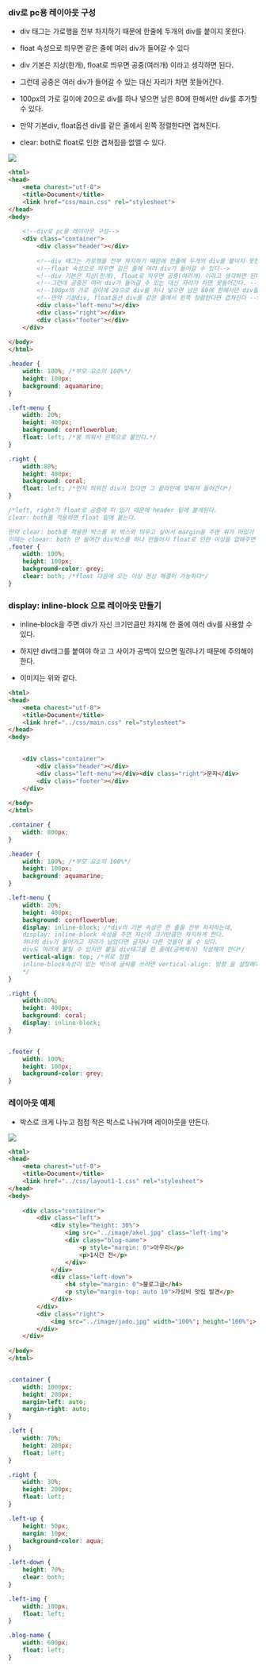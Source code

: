 ### div로 pc용 레이아웃 구성

* div 태그는 가로행을 전부 차지하기 때문에 한줄에 두개의 div를 붙이지 못한다.

* float 속성으로 띄우면 같은 줄에 여러 div가 들어갈 수 있다

* div 기본은 지상(한개), float로 띄우면 공중(여러개) 이라고 생각하면 된다.

* 그런데 공중은 여러 div가 들어갈 수 있는 대신 자리가 차면 못들어간다.

* 100px의 가로 길이에 20으로 div를 하나 넣으면 남은 80에 한해서만 div를 추가할 수 있다.

* 만약 기본div, float옵션 div를 같은 줄에서 왼쪽 정렬한다면 겹쳐진다.

* clear: both로 float로 인한 겹쳐짐을 없앨 수 있다.

<img src="pc용 레이아웃">

```html
<html>
<head>
    <meta charest="utf-8">
    <title>Document</title>
    <link href="css/main.css" rel="stylesheet">
</head>
<body>
    
    <!--div로 pc용 레이아웃 구성-->
    <div class="container">
        <div class="header"></div>
        
        <!--div 태그는 가로행을 전부 차지하기 때문에 한줄에 두개의 div를 붙이지 못한다.-->
        <!--float 속성으로 띄우면 같은 줄에 여러 div가 들어갈 수 있다-->
        <!--div 기본은 지상(한개), float로 띄우면 공중(여러개) 이라고 생각하면 된다.-->
        <!--그런데 공중은 여러 div가 들어갈 수 있는 대신 자리가 차면 못들어간다. -->
        <!--100px의 가로 길이에 20으로 div를 하나 넣으면 남은 80에 한해서만 div를 추가할 수 있다. -->
        <!--만약 기본div, float옵션 div를 같은 줄에서 왼쪽 정렬한다면 겹쳐진다 -->
        <div class="left-menu"></div>
        <div class="right"></div>
        <div class="footer"></div>
    </div>
    
</body>
</html>
```

```css
.header {
    width: 100%; /*부모 요소의 100%*/
    height: 100px;
    background: aquamarine;
}

.left-menu {
    width: 20%;
    height: 400px;
    background: cornflowerblue;
    float: left; /*붕 띄워서 왼쪽으로 붙인다.*/
}

.right {
    width:80%;
    height: 400px;
    background: coral;
    float: left; /*먼저 띄워진 div가 있다면 그 끝라인에 맞춰져 들어간다*/
}

/*left, right가 float로 공중에 떠 있기 때문에 header 밑에 붙게된다.
clear: both를 적용하면 float 밑에 붙는다.

만약 clear: both를 적용한 박스를 위 박스와 띄우고 싶어서 margin을 주면 위가 떠있기 때문에 모두 채워질 떄까지 간격이 벌려지지 않는다.
이때는 cloear: both 만 들어간 div박스를 하나 만들어서 float로 인한 이상을 없애주면 다음 박스부터는 정상적으로 margin이 적용된다*/
.footer {
    width: 100%;
    height: 100px;
    background-color: grey;
    clear: both; /*float 다음에 오는 이상 현상 해결이 가능하다*/
}
```

### display: inline-block 으로 레이아웃 만들기

* inline-block을 주면 div가 자신 크기만큼만 차지해 한 줄에 여러 div를 사용할 수 있다.

* 하지만 div태그를 붙여야 하고 그 사이가 공백이 있으면 밀려나기 때문에 주의해야 한다. 

* 이미지는 위와 같다.

```html
<html>
<head>
    <meta charest="utf-8">
    <title>Document</title>
    <link href="../css/main.css" rel="stylesheet">
</head>
<body>
    

    <div class="container">
        <div class="header"></div>
        <div class="left-menu"></div><div class="right">문자</div>
        <div class="footer"></div>
    </div>
    
</body>
</html>
```

```css
.container {
    width: 800px;
}

.header {
    width: 100%; /*부모 요소의 100%*/
    height: 100px;
    background: aquamarine;
}

.left-menu {
    width: 20%;
    height: 400px;
    background: cornflowerblue;
    display: inline-block; /*div의 기본 속성은 한 줄을 전부 차지하는데,
    display: inline-block 속성을 주면 자신의 크기만큼만 차지하게 한다.
    하나의 div가 들어가고 자리가 남았다면 글자나 다른 것들이 올 수 있다.
    div도 여러개 붙일 수 있지만 붙일 div태그를 한 줄에(공백제거) 작성해야 한다*/
    vertical-align: top; /*위로 정렬
    inline-block속성이 있는 박스에 글씨를 쓰려면 vertical-align: 방향 을 설정해야 한다. 글자는 안보이는 baseline(공책의 줄)위에 작성되는데 inline-block속성이 baseline과 만나면 이상해지기 때문에 vertical-align: 방향 으로 정렬해줘야 한다.
    */
}

.right {
    width:80%;
    height: 400px;
    background: coral;
    display: inline-block;
}


.footer {
    width: 100%;
    height: 100px;
    background-color: grey;
}
```

### 레이아웃 예제

* 박스로 크게 나누고 점점 작은 박스로 나눠가며 레이아웃을 만든다.

<img src="레이아웃예제">

```html
<html>
<head>
    <meta charest="utf-8">
    <title>Document</title>
    <link href="../css/layout1-1.css" rel="stylesheet">
</head>
<body>
    
    <div class="container">
        <div class="left">
            <div style="height: 30%">
                <img src="../image/akel.jpg" class="left-img">
                <div class="blog-name">
                    <p style="margin: 0">아우리</p>
                    <p>1시간 전</p>
                </div>
            </div>
            <div class="left-down">
                <h4 style="margin: 0">블로그글</h4>
                <p style="margin-top: auto 10">가성비 맛집 발견</p>
            </div>
        </div>
        <div class="right">
            <img src="../image/jado.jpg" width="100%"; height="100%";>
        </div>
    </div>
    
</body>
</html>
```

```css

.container {
    width: 1000px;
    height: 200px;
    margin-left: auto;
    margin-right: auto;
}

.left {
    width: 70%;
    height: 200px;
    float: left;
}

.right {
    width: 30%;
    height: 200px;
    float: left;
}

.left-up {
    height: 50px;
    margin: 10px;
    background-color: aqua;
}

.left-down {
    height: 70%;
    clear: both;
}

.left-img {
    width: 100px;
    float: left;
}

.blog-name {
    width: 600px;
    float: left;
}

```
